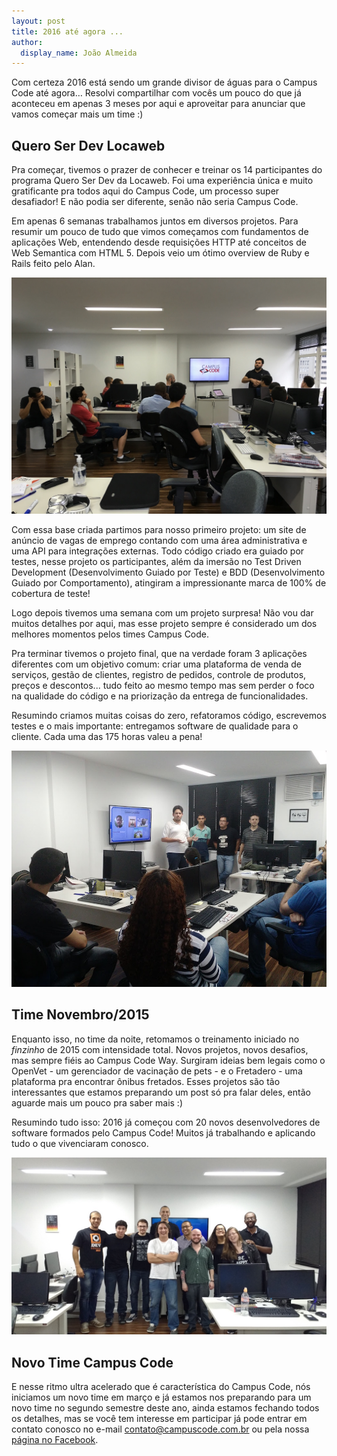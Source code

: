 ```yaml
---
layout: post
title: 2016 até agora ...
author:
  display_name: João Almeida
---
```


Com certeza 2016 está sendo um grande divisor de águas para o Campus Code até
agora… Resolvi compartilhar com vocês um pouco do que já aconteceu em apenas 3
meses por aqui e aproveitar para anunciar que vamos começar mais um time :)

## Quero Ser Dev Locaweb

Pra começar, tivemos o prazer de conhecer e treinar os 14 participantes do
programa Quero Ser Dev da Locaweb. Foi uma experiência única e muito
gratificante pra todos aqui do Campus Code, um processo super desafiador! E não podia
ser diferente, senão não seria Campus Code.

Em apenas 6 semanas trabalhamos juntos em diversos projetos. Para resumir um
pouco de tudo que vimos começamos com fundamentos de aplicações Web, entendendo
desde requisições HTTP até conceitos de Web Semantica com HTML 5. Depois veio um
ótimo overview de Ruby e Rails feito pelo Alan.

![Começando com alguns fundamentos](/assets/images/2016-queroserdev-02.jpg)

Com essa base criada partimos para nosso primeiro projeto: um site de anúncio de
vagas de emprego contando com uma área administrativa e uma API para integrações
externas. Todo código criado era guiado por testes, nesse projeto os
participantes, além da imersão no Test Driven Development (Desenvolvimento Guiado
por Teste) e BDD (Desenvolvimento Guiado por Comportamento), atingiram a
impressionante marca de 100% de cobertura de teste!

Logo depois tivemos uma semana com um projeto surpresa! Não vou dar muitos
detalhes por aqui, mas esse projeto sempre é considerado um dos melhores
momentos pelos times Campus Code.

Pra terminar tivemos o projeto final, que na verdade foram 3 aplicações
diferentes com um objetivo comum: criar uma plataforma de venda de serviços,
gestão de clientes, registro de pedidos, controle de produtos, preços e
descontos... tudo feito ao mesmo tempo mas sem perder o foco na qualidade do
código e na priorização da entrega de funcionalidades.

Resumindo criamos muitas coisas do zero, refatoramos código, escrevemos testes e
o mais importante: entregamos software de qualidade para o cliente. Cada uma das
175 horas valeu a pena!

![Apresentação dos projetos finais](/assets/images/2016-queroserdev-03.jpg)

## Time Novembro/2015

Enquanto isso, no time da noite, retomamos o treinamento iniciado no *finzinho* de
2015 com intensidade total. Novos projetos, novos desafios, mas sempre fiéis ao
Campus Code Way. Surgiram ideias bem legais como o OpenVet - um gerenciador de
vacinação de pets - e o Fretadero - uma plataforma pra encontrar ônibus
fretados. Esses projetos são tão interessantes que estamos preparando um post só
pra falar deles, então aguarde mais um pouco pra saber mais :)

Resumindo tudo isso: 2016 já começou com 20 novos desenvolvedores de software
formados pelo Campus Code! Muitos já trabalhando e aplicando tudo o que
vivenciaram conosco.

![Conclusão time Novembro/2015](/assets/images/2016-timenov.jpg)

## Novo Time Campus Code

E nesse ritmo ultra acelerado que é característica do Campus Code, nós iniciamos
um novo time em março e já estamos nos preparando para um novo time no segundo
semestre deste ano, ainda estamos fechando todos os detalhes, mas se você tem
interesse em participar já pode entrar em contato conosco no e-mail
[contato@campuscode.com.br](mailto:contato@campuscode.com.br) ou pela nossa
[página no Facebook](http://fb.com/CampusCodeBr).
